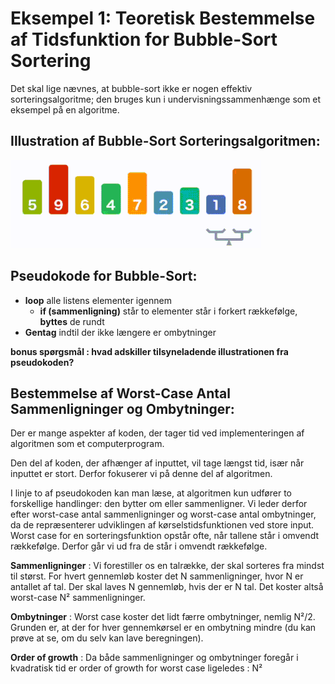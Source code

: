 # Eksempel 1: Teoretisk Bestemmelse af Tidsfunktion for Bubble-Sort Sortering

Det skal lige nævnes, at bubble-sort ikke er nogen effektiv sorteringsalgoritme; den bruges kun i undervisningssammenhænge som et eksempel på en algoritme.

## Illustration af Bubble-Sort Sorteringsalgoritmen:
![Bubble Sort](pic_bsort.gif)

## Pseudokode for Bubble-Sort:
- **loop** alle listens elementer igennem
  - **if (sammenligning)** står to elementer står i forkert rækkefølge, **byttes** de rundt
- **Gentag** indtil der ikke længere er ombytninger

**bonus spørgsmål : hvad adskiller tilsyneladende illustrationen fra pseudokoden?**

## Bestemmelse af Worst-Case Antal Sammenligninger og Ombytninger:
Der er mange aspekter af koden, der tager tid ved implementeringen af algoritmen som et computerprogram. 

Den del af koden, der afhænger af inputtet, vil tage længst tid, især når inputtet er stort. Derfor fokuserer vi på denne del af algoritmen.


I linje to af pseudokoden kan man læse, at algoritmen kun udfører to forskellige handlinger: den bytter om eller sammenligner. 
Vi leder derfor efter worst-case antal sammenligninger og worst-case antal ombytninger, da de repræsenterer udviklingen af kørselstidsfunktionen ved store input.
Worst case for en sorteringsfunktion opstår ofte, når tallene står i omvendt rækkefølge. Derfor går vi ud fra de står i omvendt rækkefølge.


**Sammenligninger** : Vi forestiller os en talrække, der skal sorteres fra mindst til størst. 
For hvert gennemløb koster det N sammenligninger, hvor N er antallet af tal. Der skal laves N gennemløb, hvis der er N tal. Det koster altså worst-case N² sammenligninger.


**Ombytninger** : Worst case koster det lidt færre ombytninger, nemlig N²/2. Grunden er, at der for hver gennemkørsel er en ombytning mindre (du kan prøve at se, om du selv kan lave beregningen).


**Order of growth** : Da både sammenligninger og ombytninger foregår i kvadratisk tid er order of growth for worst case ligeledes : N²
